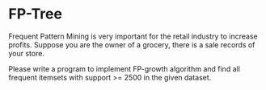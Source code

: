 # FP-Tree
Frequent Pattern Mining is very important for the retail industry to increase profits. 
Suppose you are the owner of a grocery, there is a sale records of your store. 

Please write a program to implement FP-growth algorithm and find all frequent 
itemsets with support >= 2500 in the given dataset.
